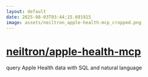 ```yaml
---
layout: default
date: 2025-08-03T03:44:15.691915
image: assets/neiltron_apple-health-mcp_cropped.png
---
```


# [neiltron/apple-health-mcp](https://github.com/neiltron/apple-health-mcp)

query Apple Health data with SQL and natural language
